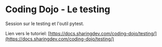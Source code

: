# Coding Dojo - Le testing

Session sur le testing et l'outil pytest.

Lien vers le tutoriel: [https://docs.sharingdev.com/coding-dojo/testing/](https://docs.sharingdev.com/coding-dojo/testing/)
